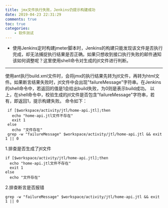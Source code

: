```yaml
---
title: jmx文件执行失败，Jenkins仍提示构建成功
date: 2019-04-23 22:31:29
comments: true
toc: true
categories:
	- 软件测试
---
```

  *  使用Jenkins定时构建jmeter脚本时，Jenkins的构建只能发现该文件是否执行完成，却无法捕捉执行结果是否正确。如果只想收到接口执行失败的邮件通知该如何调整呢？这里使用shell命令对生成的jtl文件进行判断。
<!--more-->
	
---
  使用ant执行build.xml文件时，会将jmx的执行结果先转为jtl文件，再转为html文件。如果断言结果失败时，jtl文件中会出现"failureMessage"字符串。在Jenkins的shell命令中，若返回的值是1会给出build失败，为0则是表示build成功。
	  以上，在shell命令中，校验生成的jtl文件是否包含"failureMessage"字符串，若有，即返回1，提示构建失败。
  命令如下：
 ```	
  if [$workspace/activity/jtl/home-api.jtl];then
  	echo "home-api.jtl文件不存在"
  	exit 1
  else 
  	echo "文件存在"
  grep -w "failureMessage" $workspace/activity/jtl/home-api.jtl && exit 1 || 0
  ```


  1.排查是否生成了jtl文件
  ```
  if [$workspace/activity/jtl/home-api.jtl];then
  	echo "home-api.jtl文件不存在"
  	exit 1
  else 
  	echo "文件存在"
  ```
  2.排查断言是否报错
  ```
  grep -w "failureMessage" $workspace/activity/jtl/home-api.jtl && exit 1 || 0
  ```